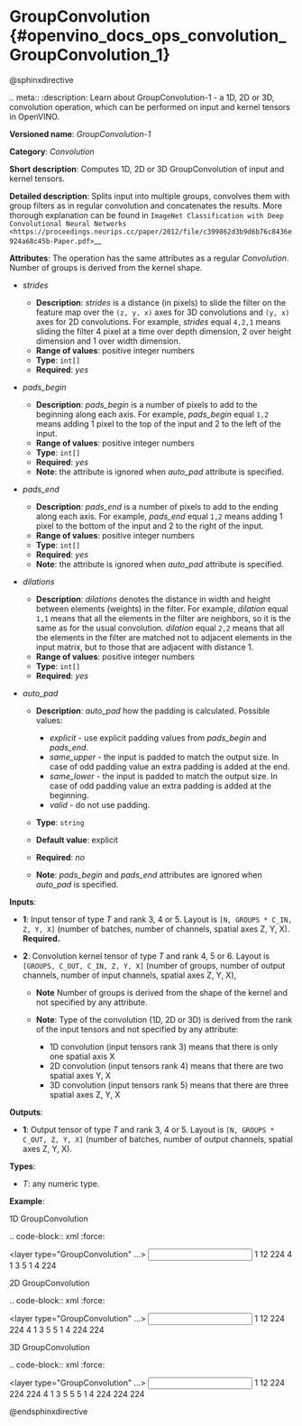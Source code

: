 # GroupConvolution  {#openvino_docs_ops_convolution_GroupConvolution_1}

@sphinxdirective

.. meta::
  :description: Learn about GroupConvolution-1 - a 1D, 2D or 3D, convolution operation, which 
                can be performed on input and kernel tensors in OpenVINO.

**Versioned name**: *GroupConvolution-1*

**Category**: *Convolution*

**Short description**: Computes 1D, 2D or 3D GroupConvolution of input and kernel tensors.

**Detailed description**: Splits input into multiple groups, convolves them with group filters 
as in regular convolution and concatenates the results. More thorough explanation can be found in 
`ImageNet Classification with Deep Convolutional Neural Networks <https://proceedings.neurips.cc/paper/2012/file/c399862d3b9d6b76c8436e924a68c45b-Paper.pdf>`__

**Attributes**: The operation has the same attributes as a regular _Convolution_. Number of groups is derived from the kernel shape.

* *strides*

  * **Description**: *strides* is a distance (in pixels) to slide the filter on the feature map over the ``(z, y, x)`` 
    axes for 3D convolutions and ``(y, x)`` axes for 2D convolutions. For example, *strides* equal ``4,2,1`` means sliding 
    the filter 4 pixel at a time over depth dimension, 2 over height dimension and 1 over width dimension.
  * **Range of values**: positive integer numbers
  * **Type**: ``int[]``
  * **Required**: *yes*

* *pads_begin*

  * **Description**: *pads_begin* is a number of pixels to add to the beginning along each axis. For example, 
    *pads_begin* equal ``1,2`` means adding 1 pixel to the top of the input and 2 to the left of the input.
  * **Range of values**: positive integer numbers
  * **Type**: ``int[]``
  * **Required**: *yes*
  * **Note**: the attribute is ignored when *auto_pad* attribute is specified.

* *pads_end*

  * **Description**: *pads_end* is a number of pixels to add to the ending along each axis. For example, 
    *pads_end* equal ``1,2`` means adding 1 pixel to the bottom of the input and 2 to the right of the input.
  * **Range of values**: positive integer numbers
  * **Type**: ``int[]``
  * **Required**: *yes*
  * **Note**: the attribute is ignored when *auto_pad* attribute is specified.

* *dilations*

  * **Description**: *dilations* denotes the distance in width and height between elements (weights) in the filter. 
    For example, *dilation* equal ``1,1`` means that all the elements in the filter are neighbors, 
    so it is the same as for the usual convolution. *dilation* equal ``2,2`` means that all the elements in the 
    filter are matched not to adjacent elements in the input matrix, but to those that are adjacent with distance 1.
  * **Range of values**: positive integer numbers
  * **Type**: ``int[]``
  * **Required**: *yes*

* *auto_pad*

  * **Description**: *auto_pad* how the padding is calculated. Possible values:
  
    * *explicit* - use explicit padding values from *pads_begin* and *pads_end*.
    * *same_upper* - the input is padded to match the output size. In case of odd padding value an extra padding is added at the end.
    * *same_lower* - the input is padded to match the output size. In case of odd padding value an extra padding is added at the beginning.
    * *valid* - do not use padding.
  
  * **Type**: ``string``
  * **Default value**: explicit
  * **Required**: *no*
  * **Note**: *pads_begin* and *pads_end* attributes are ignored when *auto_pad* is specified.

**Inputs**:

* **1**: Input tensor of type *T* and rank 3, 4 or 5. Layout is ``[N, GROUPS * C_IN, Z, Y, X]`` 
  (number of batches, number of channels, spatial axes Z, Y, X). **Required.**
* **2**: Convolution kernel tensor of type *T* and rank 4, 5 or 6. Layout is ``[GROUPS, C_OUT, C_IN, Z, Y, X]`` 
  (number of groups, number of output channels, number of input channels, spatial axes Z, Y, X),

  * **Note** Number of groups is derived from the shape of the kernel and not specified by any attribute.
  * **Note**: Type of the convolution (1D, 2D or 3D) is derived from the rank of the input tensors and not specified by any attribute:

    * 1D convolution (input tensors rank 3) means that there is only one spatial axis X
    * 2D convolution (input tensors rank 4) means that there are two spatial axes Y, X
    * 3D convolution (input tensors rank 5) means that there are three spatial axes Z, Y, X

**Outputs**:

* **1**: Output tensor of type *T* and rank 3, 4 or 5. Layout is ``[N, GROUPS * C_OUT, Z, Y, X]`` 
  (number of batches, number of output channels, spatial axes Z, Y, X).

**Types**:

* *T*: any numeric type.

**Example**:

1D GroupConvolution

.. code-block:: xml
   :force:

   <layer type="GroupConvolution" ...>
       <data dilations="1" pads_begin="2" pads_end="2" strides="1" auto_pad="explicit"/>
       <input>
           <port id="0">
               <dim>1</dim>
               <dim>12</dim>
               <dim>224</dim>
           </port>
           <port id="1">
               <dim>4</dim>
               <dim>1</dim>
               <dim>3</dim>
               <dim>5</dim>
           </port>
       </input>
       <output>
           <port id="2" precision="FP32">
               <dim>1</dim>
               <dim>4</dim>
               <dim>224</dim>
           </port>
       </output>


2D GroupConvolution

.. code-block:: xml
   :force:

   <layer type="GroupConvolution" ...>
       <data dilations="1,1" pads_begin="2,2" pads_end="2,2" strides="1,1" auto_pad="explicit"/>
       <input>
           <port id="0">
               <dim>1</dim>
               <dim>12</dim>
               <dim>224</dim>
               <dim>224</dim>
           </port>
           <port id="1">
               <dim>4</dim>
               <dim>1</dim>
               <dim>3</dim>
               <dim>5</dim>
               <dim>5</dim>
           </port>
       </input>
       <output>
           <port id="2" precision="FP32">
               <dim>1</dim>
               <dim>4</dim>
               <dim>224</dim>
               <dim>224</dim>
           </port>
       </output>


3D GroupConvolution

.. code-block:: xml
   :force:

   <layer type="GroupConvolution" ...>
       <data dilations="1,1,1" pads_begin="2,2,2" pads_end="2,2,2" strides="1,1,1" auto_pad="explicit"/>
       <input>
           <port id="0">
               <dim>1</dim>
               <dim>12</dim>
               <dim>224</dim>
               <dim>224</dim>
               <dim>224</dim>
           </port>
           <port id="1">
               <dim>4</dim>
               <dim>1</dim>
               <dim>3</dim>
               <dim>5</dim>
               <dim>5</dim>
               <dim>5</dim>
           </port>
       </input>
       <output>
           <port id="2" precision="FP32">
               <dim>1</dim>
               <dim>4</dim>
               <dim>224</dim>
               <dim>224</dim>
               <dim>224</dim>
           </port>
       </output>


@endsphinxdirective

